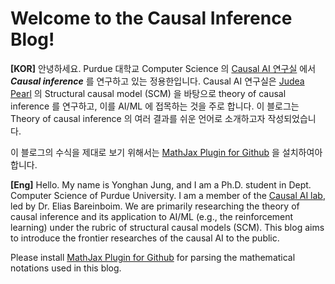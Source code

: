 # Welcome to the Causal Inference Blog!

**[KOR]** 안녕하세요. Purdue 대학교 Computer Science 의 [Causal AI 연구실](http://causalai.com/) 에서 ***Causal inference*** 를 연구하고 있는 정용한입니다. Causal AI 연구실은 [Judea Pearl](http://bayes.cs.ucla.edu/jp_home.html) 의 Structural causal model (SCM) 을 바탕으로 theory of causal inference 를 연구하고, 이를  AI/ML 에 접목하는 것을 주로 합니다. 이 블로그는 Theory of causal inference 의 여러 결과를 쉬운 언어로 소개하고자 작성되었습니다. 

이 블로그의 수식을 제대로 보기 위해서는 [MathJax Plugin for Github](https://chrome.google.com/webstore/detail/mathjax-plugin-for-github/ioemnmodlmafdkllaclgeombjnmnbima?hl=en) 을 설치하여아 합니다. 



**[Eng]** Hello. My name is Yonghan Jung, and I am a Ph.D. student in Dept. Computer Science of Purdue University. I am a member of the [Causal AI lab](https://causalai.com), led by Dr. Elias Bareinboim. We are primarily researching the theory of causal inference and its application to AI/ML (e.g., the reinforcement learning) under the rubric of structural causal models (SCM). This blog aims to introduce the frontier researches of the causal AI to the public.

Please install [MathJax Plugin for Github](https://chrome.google.com/webstore/detail/mathjax-plugin-for-github/ioemnmodlmafdkllaclgeombjnmnbima?hl=en) for parsing the mathematical notations used in this blog. 